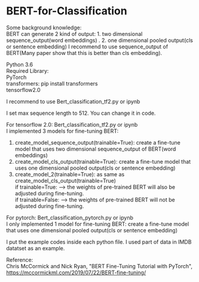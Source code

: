 # BERT-for-Classification

Some background knowledge:  
BERT can generate 2 kind of output: 1. two dimensional sequence_output(word embeddings) .  2. one dimensional pooled output(cls or sentence embedding) 
I recommend to use sequence_output of BERT(Many paper show that this is better than cls embedding).  
  
Python 3.6  
Required Library:  
PyTorch  
transformers: pip install transformers  
tensorflow2.0  
  
I recommend to use Bert_classification_tf2.py or ipynb  

I set max sequence length to 512. You can change it in code.    
  
For tensorflow 2.0: Bert_classification_tf2.py or ipynb  
I implemented 3 models for fine-tuning BERT:  
1. create_model_sequence_output(trainable=True): create a fine-tune model that uses two dimensional sequence_output of BERT(word embeddings)  
2. create_model_cls_output(trainable=True): create a fine-tune model that uses one dimensional pooled output(cls or sentence embedding)  
3. create_model_2(trainable=True): as same as create_model_cls_output(trainable=True)  
if trainable=True: --> the weights of pre-trained BERT will also be adjusted during fine-tuning.  
if trainable=False: --> the weights of pre-trained BERT will not be adjusted during fine-tuning.  



For pytorch: Bert_classification_pytorch.py or ipynb  
I only implemented 1 model for fine-tuning BERT: create a fine-tune model that uses one dimensional pooled output(cls or sentence embedding)  
  
I put the example codes inside each python file. I used part of data in IMDB datatset as an example.  
  
 Reference:   
 Chris McCormick and Nick Ryan, "BERT Fine-Tuning Tutorial with PyTorch", https://mccormickml.com/2019/07/22/BERT-fine-tuning/
